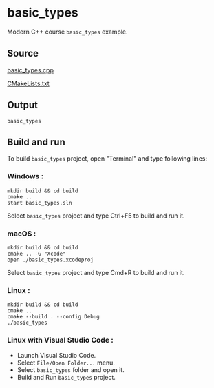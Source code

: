 # basic_types

Modern C++ course `basic_types` example.

## Source

[basic_types.cpp](basic_types.cpp)

[CMakeLists.txt](CMakeLists.txt)

## Output

```
basic_types
```

## Build and run

To build `basic_types` project, open "Terminal" and type following lines:

### Windows :

``` shell
mkdir build && cd build
cmake .. 
start basic_types.sln
```

Select `basic_types` project and type Ctrl+F5 to build and run it.

### macOS :

``` shell
mkdir build && cd build
cmake .. -G "Xcode"
open ./basic_types.xcodeproj
```

Select `basic_types` project and type Cmd+R to build and run it.

### Linux :

``` shell
mkdir build && cd build
cmake .. 
cmake --build . --config Debug
./basic_types
```

### Linux with Visual Studio Code :

* Launch Visual Studio Code.
* Select `File/Open Folder...` menu.
* Select `basic_types` folder and open it.
* Build and Run `basic_types` project.
